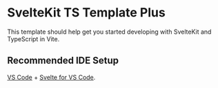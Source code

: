 # SvelteKit TS Template Plus

This template should help get you started developing with SvelteKit and TypeScript in Vite.

## Recommended IDE Setup

[VS Code](https://code.visualstudio.com/) + [Svelte for VS Code](https://marketplace.visualstudio.com/items?itemName=svelte.svelte-vscode).
